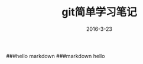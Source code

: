 ﻿---
layout: post
title: git简单学习笔记
date: 2016-3-23
categories: blog
tags: [学习笔记,知识管理]
description: 寒假使用git时做的学习笔记
---
 
###hello
markdown
###markdown hello